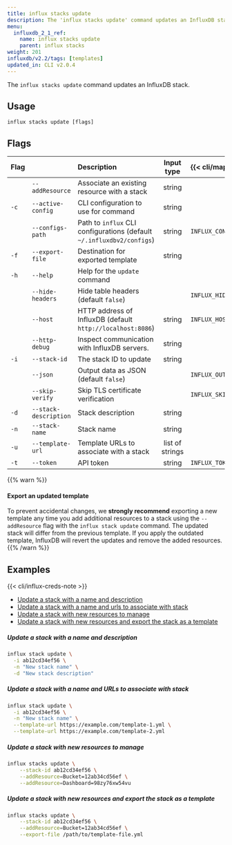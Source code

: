 ```yaml
---
title: influx stacks update
description: The 'influx stacks update' command updates an InfluxDB stack.
menu:
  influxdb_2_1_ref:
    name: influx stacks update
    parent: influx stacks
weight: 201
influxdb/v2.2/tags: [templates]
updated_in: CLI v2.0.4
---
```


The `influx stacks update` command updates an InfluxDB stack.

## Usage
```
influx stacks update [flags]
```

## Flags
| Flag |                       | Description                                                           | Input type      | {{< cli/mapped >}}    |
|:-----|:----------------------|:----------------------------------------------------------------------|:---------------:|:----------------------|
|      | `--addResource`       | Associate an existing resource with a stack                           | string          |                       |
| `-c` | `--active-config`     | CLI configuration to use for command                                  | string          |                       |
|      | `--configs-path`      | Path to `influx` CLI configurations (default `~/.influxdbv2/configs`) | string          | `INFLUX_CONFIGS_PATH` |
| `-f` | `--export-file`       | Destination for exported template                                     | string          |                       |
| `-h` | `--help`              | Help for the `update` command                                         |                 |                       |
|      | `--hide-headers`      | Hide table headers (default `false`)                                  |                 | `INFLUX_HIDE_HEADERS` |
|      | `--host`              | HTTP address of InfluxDB (default `http://localhost:8086`)            | string          | `INFLUX_HOST`         |
|      | `--http-debug`        | Inspect communication with InfluxDB servers.                          | string          |                       |
| `-i` | `--stack-id`          | The stack ID to update                                                | string          |                       |
|      | `--json`              | Output data as JSON (default `false`)                                 |                 | `INFLUX_OUTPUT_JSON`  |
|      | `--skip-verify`       | Skip TLS certificate verification                                     |                 | `INFLUX_SKIP_VERIFY`  |
| `-d` | `--stack-description` | Stack description                                                     | string          |                       |
| `-n` | `--stack-name`        | Stack name                                                            | string          |                       |
| `-u` | `--template-url`      | Template URLs to associate with a stack                               | list of strings |                       |
| `-t` | `--token`             | API token                                                             | string          | `INFLUX_TOKEN`        |

{{% warn %}}
#### Export an updated template
To prevent accidental changes, we **strongly recommend** exporting a new template
any time you add additional resources to a stack using the `--addResource` flag
with the `influx stack update` command.
The updated stack will differ from the previous template.
If you apply the outdated template, InfluxDB will revert the updates and remove
the added resources.
{{% /warn %}}

## Examples

{{< cli/influx-creds-note >}}

- [Update a stack with a name and description](#update-a-stack-with-a-name-and-description)
- [Update a stack with a name and urls to associate with stack](#update-a-stack-with-a-name-and-urls-to-associate-with-stack)
- [Update a stack with new resources to manage](#update-a-stack-with-new-resources-to-manage)
- [Update a stack with new resources and export the stack as a template](#update-a-stack-with-new-resources-and-export-the-stack-as-a-template)

##### Update a stack with a name and description
```sh
influx stack update \
  -i ab12cd34ef56 \
  -n "New stack name" \
  -d "New stack description"
```

##### Update a stack with a name and URLs to associate with stack
```sh
influx stack update \
  -i ab12cd34ef56 \
  -n "New stack name" \
  --template-url https://example.com/template-1.yml \
  --template-url https://example.com/template-2.yml
```

##### Update a stack with new resources to manage
```sh
influx stacks update \
	--stack-id ab12cd34ef56 \
	--addResource=Bucket=12ab34cd56ef \
	--addResource=Dashboard=98zy76xw54vu
```

##### Update a stack with new resources and export the stack as a template
```sh
influx stacks update \
	--stack-id ab12cd34ef56 \
	--addResource=Bucket=12ab34cd56ef \
	--export-file /path/to/template-file.yml
```
